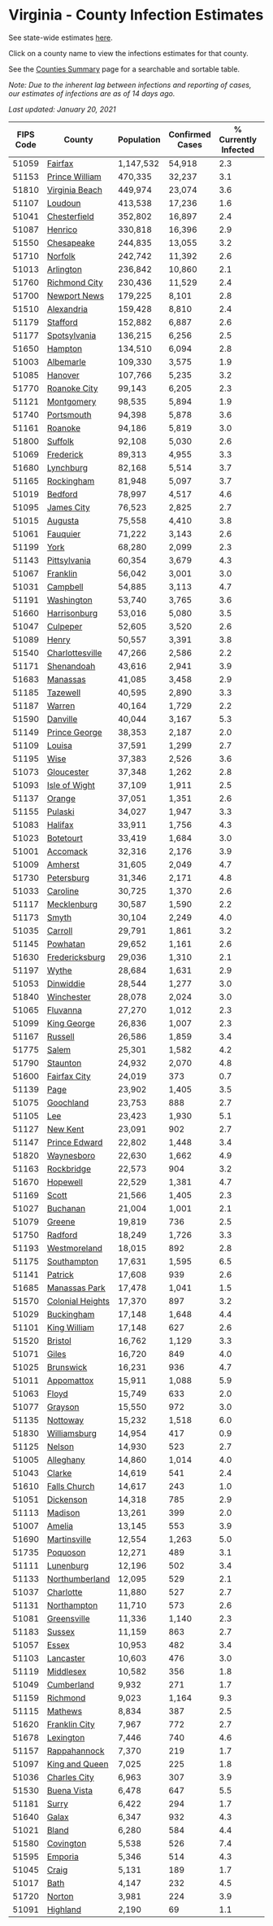 # Virginia - County Infection Estimates

See state-wide estimates [here](/infections/us-va).

Click on a county name to view the infections estimates for that county.

See the [Counties Summary](/infections/summary-counties) page for a searchable and sortable table.

*Note: Due to the inherent lag between infections and reporting of cases, our estimates of infections are as of 14 days ago.*

*Last updated: January 20, 2021*

|   FIPS Code |                               County |   Population |   Confirmed Cases |   % Currently Infected |   % Total Infected |
|-------------|--------------------------------------|--------------|-------------------|------------------------|--------------------|
|       51059 |                   [Fairfax](fairfax) |    1,147,532 |            54,918 |                    2.3 |               17.2 |
|       51153 |     [Prince William](prince-william) |      470,335 |            32,237 |                    3.1 |               23.6 |
|       51810 |     [Virginia Beach](virginia-beach) |      449,974 |            23,074 |                    3.6 |               16.1 |
|       51107 |                   [Loudoun](loudoun) |      413,538 |            17,236 |                    1.6 |               14.2 |
|       51041 |         [Chesterfield](chesterfield) |      352,802 |            16,897 |                    2.4 |               15.5 |
|       51087 |                   [Henrico](henrico) |      330,818 |            16,396 |                    2.9 |               16.5 |
|       51550 |             [Chesapeake](chesapeake) |      244,835 |            13,055 |                    3.2 |               16.1 |
|       51710 |                   [Norfolk](norfolk) |      242,742 |            11,392 |                    2.6 |               15.1 |
|       51013 |               [Arlington](arlington) |      236,842 |            10,860 |                    2.1 |               16.7 |
|       51760 |       [Richmond City](richmond-city) |      230,436 |            11,529 |                    2.4 |               16.8 |
|       51700 |         [Newport News](newport-news) |      179,225 |             8,101 |                    2.8 |               14.0 |
|       51510 |             [Alexandria](alexandria) |      159,428 |             8,810 |                    2.4 |               20.5 |
|       51179 |                 [Stafford](stafford) |      152,882 |             6,887 |                    2.6 |               14.7 |
|       51177 |         [Spotsylvania](spotsylvania) |      136,215 |             6,256 |                    2.5 |               14.8 |
|       51650 |                   [Hampton](hampton) |      134,510 |             6,094 |                    2.8 |               13.7 |
|       51003 |               [Albemarle](albemarle) |      109,330 |             3,575 |                    1.9 |               10.6 |
|       51085 |                   [Hanover](hanover) |      107,766 |             5,235 |                    3.2 |               15.4 |
|       51770 |         [Roanoke City](roanoke-city) |       99,143 |             6,205 |                    2.3 |               19.3 |
|       51121 |             [Montgomery](montgomery) |       98,535 |             5,894 |                    1.9 |               18.4 |
|       51740 |             [Portsmouth](portsmouth) |       94,398 |             5,878 |                    3.6 |               20.2 |
|       51161 |                   [Roanoke](roanoke) |       94,186 |             5,819 |                    3.0 |               18.6 |
|       51800 |                   [Suffolk](suffolk) |       92,108 |             5,030 |                    2.6 |               17.6 |
|       51069 |               [Frederick](frederick) |       89,313 |             4,955 |                    3.3 |               17.6 |
|       51680 |               [Lynchburg](lynchburg) |       82,168 |             5,514 |                    3.7 |               20.3 |
|       51165 |             [Rockingham](rockingham) |       81,948 |             5,097 |                    3.7 |               20.7 |
|       51019 |                   [Bedford](bedford) |       78,997 |             4,517 |                    4.6 |               17.1 |
|       51095 |             [James City](james-city) |       76,523 |             2,825 |                    2.7 |               12.0 |
|       51015 |                   [Augusta](augusta) |       75,558 |             4,410 |                    3.8 |               18.0 |
|       51061 |                 [Fauquier](fauquier) |       71,222 |             3,143 |                    2.6 |               14.6 |
|       51199 |                         [York](york) |       68,280 |             2,099 |                    2.3 |                9.6 |
|       51143 |         [Pittsylvania](pittsylvania) |       60,354 |             3,679 |                    4.3 |               18.4 |
|       51067 |                 [Franklin](franklin) |       56,042 |             3,001 |                    3.0 |               16.0 |
|       51031 |                 [Campbell](campbell) |       54,885 |             3,113 |                    4.7 |               16.6 |
|       51191 |             [Washington](washington) |       53,740 |             3,765 |                    3.6 |               21.1 |
|       51660 |         [Harrisonburg](harrisonburg) |       53,016 |             5,080 |                    3.5 |               34.3 |
|       51047 |                 [Culpeper](culpeper) |       52,605 |             3,520 |                    2.6 |               23.7 |
|       51089 |                       [Henry](henry) |       50,557 |             3,391 |                    3.8 |               21.0 |
|       51540 |   [Charlottesville](charlottesville) |       47,266 |             2,586 |                    2.2 |               17.6 |
|       51171 |             [Shenandoah](shenandoah) |       43,616 |             2,941 |                    3.9 |               22.8 |
|       51683 |                 [Manassas](manassas) |       41,085 |             3,458 |                    2.9 |               32.2 |
|       51185 |                 [Tazewell](tazewell) |       40,595 |             2,890 |                    3.3 |               21.4 |
|       51187 |                     [Warren](warren) |       40,164 |             1,729 |                    2.2 |               14.1 |
|       51590 |                 [Danville](danville) |       40,044 |             3,167 |                    5.3 |               24.4 |
|       51149 |       [Prince George](prince-george) |       38,353 |             2,187 |                    2.0 |               17.8 |
|       51109 |                     [Louisa](louisa) |       37,591 |             1,299 |                    2.7 |               11.1 |
|       51195 |                         [Wise](wise) |       37,383 |             2,526 |                    3.6 |               20.8 |
|       51073 |             [Gloucester](gloucester) |       37,348 |             1,262 |                    2.8 |               10.4 |
|       51093 |       [Isle of Wight](isle-of-wight) |       37,109 |             1,911 |                    2.5 |               16.9 |
|       51137 |                     [Orange](orange) |       37,051 |             1,351 |                    2.6 |               11.5 |
|       51155 |                   [Pulaski](pulaski) |       34,027 |             1,947 |                    3.3 |               17.4 |
|       51083 |                   [Halifax](halifax) |       33,911 |             1,756 |                    4.3 |               15.2 |
|       51023 |               [Botetourt](botetourt) |       33,419 |             1,684 |                    3.0 |               15.6 |
|       51001 |                 [Accomack](accomack) |       32,316 |             2,176 |                    3.9 |               28.4 |
|       51009 |                   [Amherst](amherst) |       31,605 |             2,049 |                    4.7 |               19.3 |
|       51730 |             [Petersburg](petersburg) |       31,346 |             2,171 |                    4.8 |               20.6 |
|       51033 |                 [Caroline](caroline) |       30,725 |             1,370 |                    2.6 |               13.9 |
|       51117 |           [Mecklenburg](mecklenburg) |       30,587 |             1,590 |                    2.2 |               17.9 |
|       51173 |                       [Smyth](smyth) |       30,104 |             2,249 |                    4.0 |               22.8 |
|       51035 |                   [Carroll](carroll) |       29,791 |             1,861 |                    3.2 |               19.9 |
|       51145 |                 [Powhatan](powhatan) |       29,652 |             1,161 |                    2.6 |               12.0 |
|       51630 |     [Fredericksburg](fredericksburg) |       29,036 |             1,310 |                    2.1 |               15.0 |
|       51197 |                       [Wythe](wythe) |       28,684 |             1,631 |                    2.9 |               17.5 |
|       51053 |               [Dinwiddie](dinwiddie) |       28,544 |             1,277 |                    3.0 |               13.8 |
|       51840 |             [Winchester](winchester) |       28,078 |             2,024 |                    3.0 |               23.3 |
|       51065 |                 [Fluvanna](fluvanna) |       27,270 |             1,012 |                    2.3 |               12.5 |
|       51099 |           [King George](king-george) |       26,836 |             1,007 |                    2.3 |               11.6 |
|       51167 |                   [Russell](russell) |       26,586 |             1,859 |                    3.4 |               21.3 |
|       51775 |                       [Salem](salem) |       25,301 |             1,582 |                    4.2 |               18.9 |
|       51790 |                 [Staunton](staunton) |       24,932 |             2,070 |                    4.8 |               25.3 |
|       51600 |         [Fairfax City](fairfax-city) |       24,019 |               373 |                    0.7 |                5.5 |
|       51139 |                         [Page](page) |       23,902 |             1,405 |                    3.5 |               20.0 |
|       51075 |               [Goochland](goochland) |       23,753 |               888 |                    2.7 |               12.5 |
|       51105 |                           [Lee](lee) |       23,423 |             1,930 |                    5.1 |               25.0 |
|       51127 |                 [New Kent](new-kent) |       23,091 |               902 |                    2.7 |               12.2 |
|       51147 |       [Prince Edward](prince-edward) |       22,802 |             1,448 |                    3.4 |               20.4 |
|       51820 |             [Waynesboro](waynesboro) |       22,630 |             1,662 |                    4.9 |               22.3 |
|       51163 |             [Rockbridge](rockbridge) |       22,573 |               904 |                    3.2 |               12.1 |
|       51670 |                 [Hopewell](hopewell) |       22,529 |             1,381 |                    4.7 |               18.4 |
|       51169 |                       [Scott](scott) |       21,566 |             1,405 |                    2.3 |               19.9 |
|       51027 |                 [Buchanan](buchanan) |       21,004 |             1,001 |                    2.1 |               14.9 |
|       51079 |                     [Greene](greene) |       19,819 |               736 |                    2.5 |               11.8 |
|       51750 |                   [Radford](radford) |       18,249 |             1,726 |                    3.3 |               29.1 |
|       51193 |         [Westmoreland](westmoreland) |       18,015 |               892 |                    2.8 |               16.2 |
|       51175 |           [Southampton](southampton) |       17,631 |             1,595 |                    6.5 |               30.4 |
|       51141 |                   [Patrick](patrick) |       17,608 |               939 |                    2.6 |               16.7 |
|       51685 |       [Manassas Park](manassas-park) |       17,478 |             1,041 |                    1.5 |               23.3 |
|       51570 | [Colonial Heights](colonial-heights) |       17,370 |               897 |                    3.2 |               16.3 |
|       51029 |             [Buckingham](buckingham) |       17,148 |             1,648 |                    4.4 |               36.8 |
|       51101 |         [King William](king-william) |       17,148 |               627 |                    2.6 |               11.3 |
|       51520 |                   [Bristol](bristol) |       16,762 |             1,129 |                    3.3 |               20.5 |
|       51071 |                       [Giles](giles) |       16,720 |               849 |                    4.0 |               15.4 |
|       51025 |               [Brunswick](brunswick) |       16,231 |               936 |                    4.7 |               18.1 |
|       51011 |             [Appomattox](appomattox) |       15,911 |             1,088 |                    5.9 |               20.8 |
|       51063 |                       [Floyd](floyd) |       15,749 |               633 |                    2.0 |               12.3 |
|       51077 |                   [Grayson](grayson) |       15,550 |               972 |                    3.0 |               19.5 |
|       51135 |                 [Nottoway](nottoway) |       15,232 |             1,518 |                    6.0 |               30.2 |
|       51830 |         [Williamsburg](williamsburg) |       14,954 |               417 |                    0.9 |                9.8 |
|       51125 |                     [Nelson](nelson) |       14,930 |               523 |                    2.7 |               10.5 |
|       51005 |               [Alleghany](alleghany) |       14,860 |             1,014 |                    4.0 |               20.6 |
|       51043 |                     [Clarke](clarke) |       14,619 |               541 |                    2.4 |               11.3 |
|       51610 |         [Falls Church](falls-church) |       14,617 |               243 |                    1.0 |                6.6 |
|       51051 |               [Dickenson](dickenson) |       14,318 |               785 |                    2.9 |               16.7 |
|       51113 |                   [Madison](madison) |       13,261 |               399 |                    2.0 |               10.0 |
|       51007 |                     [Amelia](amelia) |       13,145 |               553 |                    3.9 |               13.3 |
|       51690 |         [Martinsville](martinsville) |       12,554 |             1,263 |                    5.0 |               30.9 |
|       51735 |                 [Poquoson](poquoson) |       12,271 |               489 |                    3.1 |               11.9 |
|       51111 |               [Lunenburg](lunenburg) |       12,196 |               502 |                    3.4 |               12.7 |
|       51133 |     [Northumberland](northumberland) |       12,095 |               529 |                    2.1 |               13.9 |
|       51037 |               [Charlotte](charlotte) |       11,880 |               527 |                    2.7 |               13.2 |
|       51131 |           [Northampton](northampton) |       11,710 |               573 |                    2.6 |               20.5 |
|       51081 |           [Greensville](greensville) |       11,336 |             1,140 |                    2.3 |               35.1 |
|       51183 |                     [Sussex](sussex) |       11,159 |               863 |                    2.7 |               26.2 |
|       51057 |                       [Essex](essex) |       10,953 |               482 |                    3.4 |               14.6 |
|       51103 |               [Lancaster](lancaster) |       10,603 |               476 |                    3.0 |               13.7 |
|       51119 |               [Middlesex](middlesex) |       10,582 |               356 |                    1.8 |               10.4 |
|       51049 |             [Cumberland](cumberland) |        9,932 |               271 |                    1.7 |                9.1 |
|       51159 |                 [Richmond](richmond) |        9,023 |             1,164 |                    9.3 |               47.5 |
|       51115 |                   [Mathews](mathews) |        8,834 |               387 |                    2.5 |               13.5 |
|       51620 |       [Franklin City](franklin-city) |        7,967 |               772 |                    2.7 |               31.2 |
|       51678 |               [Lexington](lexington) |        7,446 |               740 |                    4.6 |               29.8 |
|       51157 |         [Rappahannock](rappahannock) |        7,370 |               219 |                    1.7 |                9.3 |
|       51097 |     [King and Queen](king-and-queen) |        7,025 |               225 |                    1.8 |               10.1 |
|       51036 |         [Charles City](charles-city) |        6,963 |               307 |                    3.9 |               14.2 |
|       51530 |           [Buena Vista](buena-vista) |        6,478 |               647 |                    5.5 |               30.7 |
|       51181 |                       [Surry](surry) |        6,422 |               294 |                    1.7 |               14.3 |
|       51640 |                       [Galax](galax) |        6,347 |               932 |                    4.3 |               50.9 |
|       51021 |                       [Bland](bland) |        6,280 |               584 |                    4.4 |               28.0 |
|       51580 |               [Covington](covington) |        5,538 |               526 |                    7.4 |               28.8 |
|       51595 |                   [Emporia](emporia) |        5,346 |               514 |                    4.3 |               33.3 |
|       51045 |                       [Craig](craig) |        5,131 |               189 |                    1.7 |               11.0 |
|       51017 |                         [Bath](bath) |        4,147 |               232 |                    4.5 |               16.7 |
|       51720 |                     [Norton](norton) |        3,981 |               224 |                    3.9 |               17.4 |
|       51091 |                 [Highland](highland) |        2,190 |                69 |                    1.1 |                9.7 |